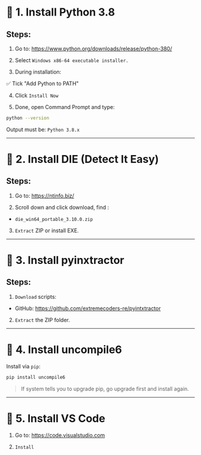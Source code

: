 # 📌 1. Install Python 3.8

## Steps:

1. Go to: https://www.python.org/downloads/release/python-380/

2. Select `Windows x86-64 executable installer.`

3. During installation:

✅ Tick "Add Python to PATH"

4. Click `Install Now`

5. Done, open Command Prompt and type:

```bash
python --version
```

Output must be: `Python 3.8.x`

---

# 📌 2. Install DIE (Detect It Easy)

## Steps:

1. Go to: https://ntinfo.biz/

2. Scroll down and click download, find :

- `die_win64_portable_3.10.0.zip`

3. `Extract` ZIP or install EXE.

---

# 📌 3. Install pyinxtractor

## Steps:

1. `Download` scripts:

- GitHub: https://github.com/extremecoders-re/pyintxtractor

2. `Extract` the ZIP folder.

---

# 📌 4. Install uncompile6

Install via `pip`:

```bash
pip install uncompile6
```

> If system tells you to upgrade pip, go upgrade first and install again.

---

# 📌 5. Install VS Code

1. Go to: https://code.visualstudio.com

2. `Install`